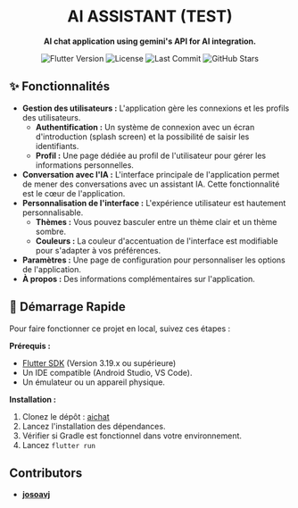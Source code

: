 <h1 align="center">AI ASSISTANT (TEST)</h1>

<p align="center">
  <strong>AI chat application using gemini's API for AI integration.</strong>
</p>

<p align="center">
  <!-- Badges -->
  <img src="https://img.shields.io/badge/Flutter-%3E%3D3.0.0-blue" alt="Flutter Version">
  <img src="https://img.shields.io/badge/license-MIT-green" alt="License">
  <img src="https://img.shields.io/github/last-commit/josoavj/aichat" alt="Last Commit">
  <img src="https://img.shields.io/github/stars/josoavj/aichat?style=social" alt="GitHub Stars">
</p>

## ✨ Fonctionnalités

- **Gestion des utilisateurs :** L'application gère les connexions et les profils des utilisateurs.
  - **Authentification :** Un système de connexion avec un écran d'introduction (splash screen) et la possibilité de saisir les identifiants.
  - **Profil :** Une page dédiée au profil de l'utilisateur pour gérer les informations personnelles.
- **Conversation avec l'IA :** L'interface principale de l'application permet de mener des conversations avec un assistant IA. Cette fonctionnalité est le cœur de l'application.
- **Personnalisation de l'interface :** L'expérience utilisateur est hautement personnalisable.
  - **Thèmes :** Vous pouvez basculer entre un thème clair et un thème sombre.
  - **Couleurs :** La couleur d'accentuation de l'interface est modifiable pour s'adapter à vos préférences.
- **Paramètres :** Une page de configuration pour personnaliser les options de l'application.
- **À propos :** Des informations complémentaires sur l'application.

## 🚀 Démarrage Rapide

Pour faire fonctionner ce projet en local, suivez ces étapes :

**Prérequis :**

*   [Flutter SDK](https://flutter.dev/docs/get-started/install) (Version 3.19.x ou supérieure)
*   Un IDE compatible (Android Studio, VS Code).
*   Un émulateur ou un appareil physique.

**Installation :**

1.  Clonez le dépôt :  [aichat](https://github.com/josoavj/aichat)
2.  Lancez l'installation des dépendances.
3.  Vérifier si Gradle est fonctionnel dans votre environnement.
4.  Lancez `flutter run`

## Contributors

- **[josoavj](https://github.com/josoavj)**


